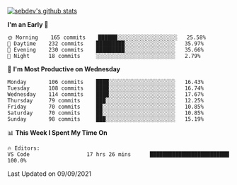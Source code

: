 [![sebdev's github stats](https://github-readme-stats.vercel.app/api?username=sebdeveloper6952&theme=vue-dark)](https://github.com/anuraghazra/github-readme-stats)
<!--START_SECTION:waka-->
**I'm an Early 🐤** 

```text
🌞 Morning    165 commits    ██████░░░░░░░░░░░░░░░░░░░   25.58% 
🌆 Daytime    232 commits    █████████░░░░░░░░░░░░░░░░   35.97% 
🌃 Evening    230 commits    █████████░░░░░░░░░░░░░░░░   35.66% 
🌙 Night      18 commits     ░░░░░░░░░░░░░░░░░░░░░░░░░   2.79%

```
📅 **I'm Most Productive on Wednesday** 

```text
Monday       106 commits    ████░░░░░░░░░░░░░░░░░░░░░   16.43% 
Tuesday      108 commits    ████░░░░░░░░░░░░░░░░░░░░░   16.74% 
Wednesday    114 commits    ████░░░░░░░░░░░░░░░░░░░░░   17.67% 
Thursday     79 commits     ███░░░░░░░░░░░░░░░░░░░░░░   12.25% 
Friday       70 commits     ██░░░░░░░░░░░░░░░░░░░░░░░   10.85% 
Saturday     70 commits     ██░░░░░░░░░░░░░░░░░░░░░░░   10.85% 
Sunday       98 commits     ███░░░░░░░░░░░░░░░░░░░░░░   15.19%

```


📊 **This Week I Spent My Time On** 

```text
🔥 Editors: 
VS Code                  17 hrs 26 mins      █████████████████████████   100.0%

```


 Last Updated on 09/09/2021
<!--END_SECTION:waka-->
